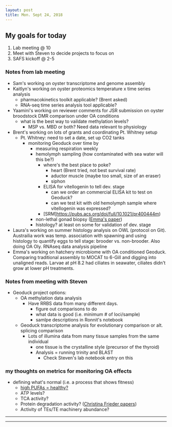 ```yaml
---
layout: post
title: Mon. Sept 24, 2018
---
```



## My goals for today  
1. Lab meeting @ 10  
2. Meet with Steven to decide projects to focus on  
2. SAFS kickoff @ 2-5  
	
### Notes from lab meeting  
* Sam's working on oyster transcriptome and genome assembly    
* Kaitlyn's working on oyster proteomics temperature x time series analysis  
	+ pharmacokinetics toolkit applicable? (Brent asked)  
	+ RNA-seq time series analysis tool applicable?  
* Yaamini's working on reviewer comments for JSR submission on oyster broodstock DMR comparison under OA conditions   
	+ what is the best way to vaildate methylation levels?  
		+ MSP vs. MBD or both? Need data relevant to physiology    
* Brent's working on lots of grants and coordinating Pt. Whitney setup  
	+ Pt. Whitney: need to set a date, set up CO2 tanks  
		+ monitoring Geoduck over time by  
			+ measuring respiration weekly  
			+ hemolymph sampling (how contaminated with sea water will this be?)  
				+ where's the best place to poke?  
					+ heart (Brent tried, not best survival rate)  
					+ aductor muscle (maybe too small, size of an eraser)  
					+ siphon  
				+ ELISA for vitellogenin to tell dev. stage  
					+ can we order an commercial ELISA kit to test on Geoduck?   
					+ can we test kit with old hemolymph sample where vitellogenin was expressed?  
				+ [SRM]https://pubs.acs.org/doi/full/10.1021/pr400444m)  
			+ non-lethal gonad biopsy ([Emma's paper](https://pubs.acs.org/doi/abs/10.1021/acs.jproteome.7b00288))  
			+ histology? at least on some for validation of dev. stage  
* Laura's working on summer histology analysis on OWL (protocol on Git). Austrailia work was temp. association with spawning and using histology to quantify eggs to tell stage:  brooder vs. non-brooder. Also doing OA Oly. RNAseq data analysis pipeline  
* Emma's working on hatchery microbiome with OA conditioned Geoduck. Comparing traditional assembly to MOCAT to 6-Gill and digging into unaligned reads. Larvae at pH 8.2 had ciliates in seawater, ciliates didn't grow at lower pH treatments.  

### Notes from meeting with Steven  
* Geoduck project options:  
	+ OA methylation data analysis  
		+ Have RRBS data from many different days.  
			+ figure out comparisons to do  
			+ what data is good (i.e. minimum # of loci/sample)  
			+ samlpe descriptions in Ronnit's notebook  
	+ Geoduck transcriptome analysis for evolutionary comparison or alt. splicing comparison  
		+ Lots of illumina data from many tissue samples from the same individual  
			+ one tissue is the crystalline style (precursor of the thyroid)  
			+ Analysis = running trinity and BLAST  
				+ Check Steven's lab notebook entry on this  

### my thoughts on metrics for monitoring OA effects  
* defining what's normal (i.e. a process that shows fitness)  
	+ [high PUFAs = healthy?](https://www.hindawi.com/journals/bmri/2013/284329/)  
	+ ATP levels?  
	+ TCA activity?  
	+ Protein degradation activity? ([Christina Frieder papers](http://www.christinafrieder.com/publications.html))  
	+ Activity of TEs/TE machinery abundance?  



----
****